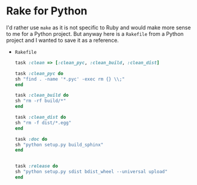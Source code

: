 # Rake for Python

I'd rather use `make` as it is not specific to Ruby and would make more sense to me for a Python project. But anyway here is a `Rakefile` from a Python project and I wanted to save it as a reference.

- `Rakefile`
    ```rake
    task :clean => [:clean_pyc, :clean_build, :clean_dist]

    task :clean_pyc do
    sh "find . -name '*.pyc' -exec rm {} \\;"
    end

    task :clean_build do
    sh "rm -rf build/*"
    end

    task :clean_dist do
    sh "rm -f dist/*.egg"
    end

    task :doc do
    sh "python setup.py build_sphinx"
    end


    task :release do
    sh "python setup.py sdist bdist_wheel --universal upload"
    end
    ```

